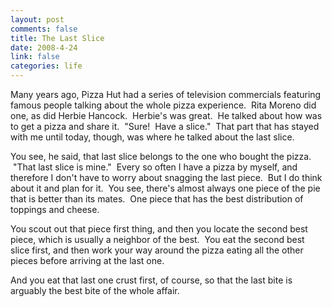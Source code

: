 ```yaml
--- 
layout: post
comments: false
title: The Last Slice
date: 2008-4-24
link: false
categories: life
---
```

Many years ago, Pizza Hut had a series of television commercials featuring famous people talking about the whole pizza experience.  Rita Moreno did one, as did Herbie Hancock.  Herbie's was great.  He talked about how was to get a pizza and share it.  "Sure!  Have a slice."  That part that has stayed with me until today, though, was where he talked about the last slice.

You see, he said, that last slice belongs to the one who bought the pizza.  "That last slice is mine."  Every so often I have a pizza by myself, and therefore I don't have to worry about snagging the last piece.  But I do think about it and plan for it.  You see, there's almost always one piece of the pie that is better than its mates.  One piece that has the best distribution of toppings and cheese.  

You scout out that piece first thing, and then you locate the second best piece, which is usually a neighbor of the best.  You eat the second best slice first, and then work your way around the pizza eating all the other pieces before arriving at the last one.

And you eat that last one crust first, of course, so that the last bite is arguably the best bite of the whole affair.

